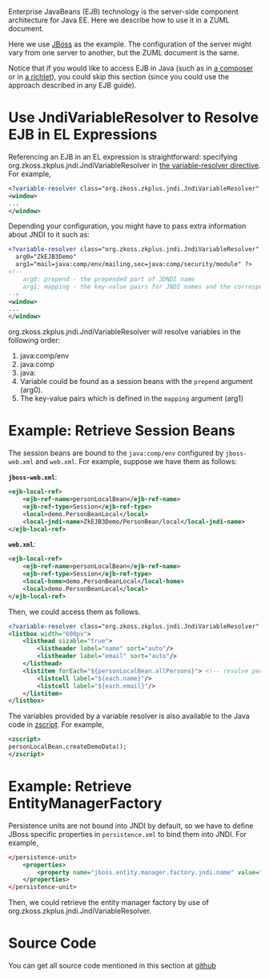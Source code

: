 

Enterprise JavaBeans (EJB) technology is the server-side component
architecture for Java EE. Here we describe how to use it in a ZUML
document.

Here we use [JBoss](http://jboss.org) as the example. The configuration
of the server might vary from one server to another, but the ZUML
document is the same.

Notice that if you would like to access EJB in Java (such as in [a
composer]({{site.baseurl}}/zk_dev_ref/MVC/Controller/Composer)
or in [a
richlet]({{site.baseurl}}/zk_dev_ref/UI_Composing/Richlet)), you
could skip this section (since you could use the approach described in
any EJB guide).

# Use JndiVariableResolver to Resolve EJB in EL Expressions

Referencing an EJB in an EL expression is straightforward: specifying
<javadoc>org.zkoss.zkplus.jndi.JndiVariableResolver</javadoc> in [the
variable-resolver
directive](ZUML_Reference/ZUML/Processing_Instructions/variable-resolver).
For example,

``` xml
<?variable-resolver class="org.zkoss.zkplus.jndi.JndiVariableResolver" ?>
<window>
...
</window>
```

Depending your configuration, you might have to pass extra information
about JNDI to it such as:

``` xml
<?variable-resolver class="org.zkoss.zkplus.jndi.JndiVariableResolver"
  arg0="ZkEJB3Demo"
  arg1="mail=java:comp/env/mailing,sec=java:comp/security/module" ?>
<!--
    arg0: prepend - the prepended part of JDNDI name
    arg1: mapping - the key-value pairs for JNDI names and the corresponding variable names
-->
<window>
...
</window>
```

<javadoc>org.zkoss.zkplus.jndi.JndiVariableResolver</javadoc> will
resolve variables in the following order:

1.  java:comp/env
2.  java:comp
3.  java:
4.  Variable could be found as a session beans with the `prepend`
    argument (arg0).
5.  The key-value pairs which is defined in the `mapping` argument
    (arg1)

# Example: Retrieve Session Beans

The session beans are bound to the `java:comp/env` configured by
`jboss-web.xml` and `web.xml`. For example, suppose we have them as
follows:

**`jboss-web.xml`**:

``` xml
<ejb-local-ref>
    <ejb-ref-name>personLocalBean</ejb-ref-name>
    <ejb-ref-type>Session</ejb-ref-type>
    <local>demo.PersonBeanLocal</local>
    <local-jndi-name>ZkEJB3Demo/PersonBean/local</local-jndi-name>
</ejb-local-ref>
```

**`web.xml`**:

``` xml
<ejb-local-ref>
    <ejb-ref-name>personLocalBean</ejb-ref-name>
    <ejb-ref-type>Session</ejb-ref-type>
    <local-home>demo.PersonBeanLocal</local-home>
    <local>demo.PersonBeanLocal</local>
</ejb-local-ref>
```

Then, we could access them as follows.

``` xml
<?variable-resolver class="org.zkoss.zkplus.jndi.JndiVariableResolver" ?>
<listbox width="600px">
    <listhead sizable="true">
        <listheader label="name" sort="auto"/>
        <listheader label="email" sort="auto"/>
    </listhead>
    <listitem forEach="${personLocalBean.allPersons}"> <!-- resolve personLocalBean from JNDI -->
        <listcell label="${each.name}"/>
        <listcell label="${each.email}"/>
    </listitem>
</listbox>
```

The variables provided by a variable resolver is also available to the
Java code in
[zscript]({{site.baseurl}}/zk_dev_ref/UI_Composing/ZUML/Scripts_in_ZUML).
For example,

``` xml
<zscript>
personLocalBean.createDemoData();
</zscript>
```

# Example: Retrieve EntityManagerFactory

Persistence units are not bound into JNDI by default, so we have to
define JBoss specific properties in `persistence.xml` to bind them into
JNDI. For example,

``` xml
</persistence-unit>
    <properties>
        <property name="jboss.entity.manager.factory.jndi.name" value="java:comp/entityManagerFactory"/>
    </properties>
</persistence-unit>
```

Then, we could retrieve the entity manager factory by use of
<javadoc>org.zkoss.zkplus.jndi.JndiVariableResolver</javadoc>.

# Source Code

You can get all source code mentioned in this section at
[github](https://github.com/zkoss/zkbooks/tree/master/developersreference/integration.ejb)
